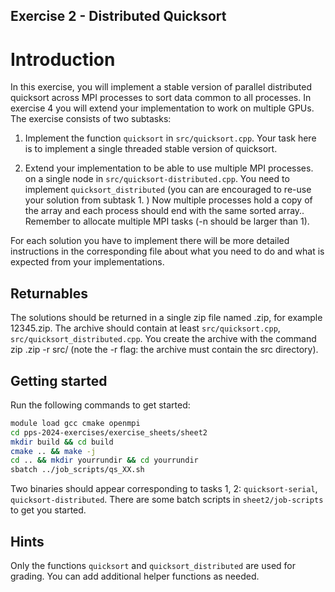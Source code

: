 ## Exercise 2 - Distributed Quicksort
# Introduction
In this exercise, you will implement a stable version of parallel distributed quicksort across MPI processes to sort data common to all processes. 
In exercise 4 you will extend your implementation to work on multiple GPUs.
The exercise consists of two subtasks:

  1. Implement the function `quicksort` in `src/quicksort.cpp`. Your task here is to implement a  single threaded stable version of quicksort.

  2. Extend your implementation to be able to use multiple MPI processes. on a single node in `src/quicksort-distributed.cpp`. You need to implement `quicksort_distributed`  (you can are encouraged to re-use your solution from subtask 1. ) Now multiple processes hold a copy of the array and each process should end with the same sorted array.. Remember to allocate multiple MPI tasks  (-n should be larger than 1).

For each solution you have to implement there will be more detailed instructions in the corresponding file about what you need to do and what is expected from your implementations.

## Returnables
The solutions should be returned in a single zip file named <your student number>.zip, for example 12345.zip. The archive should contain at least `src/quicksort.cpp`, `src/quicksort_distributed.cpp`. You create the archive with the command zip <your student number>.zip -r src/ (note the -r flag: the archive must contain the src directory).

## Getting started
Run the following commands to get started:

```Bash
module load gcc cmake openmpi
cd pps-2024-exercises/exercise_sheets/sheet2
mkdir build && cd build
cmake .. && make -j
cd .. && mkdir yourrundir && cd yourrundir
sbatch ../job_scripts/qs_XX.sh
```
Two binaries should appear corresponding to tasks 1, 2: `quicksort-serial`, `quicksort-distributed`.
There are some batch scripts in `sheet2/job-scripts` to get you started.

## Hints

Only the functions `quicksort` and `quicksort_distributed` are used for grading. You can add additional helper functions as needed.



